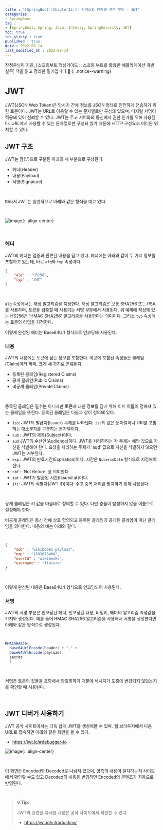 ```yaml
---
title : "[SpringBoot][Chapter13.4] 서비스의 인증과 권한 부여 - JWT"
categories:
- SpringBoot
tag :
- [SpringBoot, Spring, Java, Intelij, SpringSecurity, JWT]
toc: true
toc_sticky : true
published : true
date : 2022-08-14
last_modified_at : 2022-08-14
---
```






장정우님이 지음, [스프링부트 핵심가이드 :: 스프링 부트를 활용한 애플리케이션 개발 실무] 책을 읽고 정리한 필기입니다.📢
{: .notice--warning}







# JWT

JWT(JSON Web Token)은 당사자 간에 정보를 JSON 형태로 안전하게 전송하기 위한 토큰이다. JWT는 URL로 이용할 수 있는 문자열로만 구성돼 있으며, 디지털 서명이 적용돼 있어 신뢰할 수 있다. JWT는 주고 서버와의 통신에서 권한 인가를 위해 사용된다. URL에서 사용할 수 있는 문자열로만 구성돼 있기 때문에 HTTP 구성요소 어디든 위치할 수 있다.



## JWT 구조

JWT는 점('.')으로 구분된 아래의 세 부분으로 구성된다.

- 헤더(Header)
- 내용(Payload)
- 서명(Signature)

<br>

따라서 JWT는 일반적으로 아래와 같은 형식을 띠고 있다.

<br>

![image](https://user-images.githubusercontent.com/13410737/184501127-1736c050-25df-45f9-9756-b4029bc524de.png){: .align-center}

<br>

### 헤더

JWT의 헤더는 검증과 관련된 내용을 담고 있다. 헤더에는 아래와 같이 두 가지 정보를 포함하고 있는데, 바로 `alg`와 `typ` 속성이다.

```json
{
    "alg" : "HS256",
    "typ" : "JWT"
}
```

<br>

`alg` 속성에서는 해싱 알고리즘을 지정한다. 해싱 알고리즘은 보통 SHA256 또는 RSA를 사용하며, 토큰을 검증할 때 사용되는 서명 부분에서 사용된다. 위 예제에 작성돼 있는 HS256은 'HMAC SHA256' 알고리즘을 사용한다는 의미이다. 그리소 `typ` 속성에는 토큰의 타입을 지정한다.

이렇게 완성된 헤더는 Base64Url 형식으로 인코딩돼 사용된다.



### 내용

JWT의 내용에는 토큰에 담는 정보를 포함한다. 이곳에 포함된 속성들은 클레임(Claim)이라 하며, 크게 세 가지로 분류된다.

- 등록된 클레임(Registered Claims)
- 공개 클레인(Public Claims)
- 비공개 클레인(Private Claims)

<br>

등록된 클레임은 필수는 아니지만 토큰에 대한 정보를 담기 위해 이미 이름이 정해져 있는 클레임을 뜻한다. 등록된 클레임은 다음과 같이 정의돼 있다.

- `iss`: JWT의 발급자(Issuer) 주체를 나타낸다. `iss`의 값은 문자열이나 URI를 포함하는 대소문자를 구분하는 문자열이다.
- `sub` : JWT의 제목(Subject)이다.
- `aud` JWT의 수신인(Audience)이다. JWT를 처리하려는 각 주체는 해당 값으로 자신을 식별해야 한다. 요청을 처리하는 주체가 'aud' 값으로 자신을 식별하지 않으면 JWT는 거부된다.
- `exp` : JWT의 만료시간(Expiration)이다. 시간은 `NubericDate` 형식으로 지정해야 한다.
- `nbf` : 'Not Before' 를 의미한다.
- `iat` : JWT가 발급된 시간(Issued at)이다.
- `jti`: JWT의 식별자(JWT ID)이다. 주고 중복 처리를 방지하기 위해 사용된다.

<br>

공개 클레임은 키 값을 마음대로 정의할 수 있다. 다만 충돌이 발생하지 않을 이름으로 설정해야 한다.

비공개 클레임은 통신 간에 상호 합의되고 등록된 클레임과 공개된 클레임이 아닌 클레임을 의미한다. 내용의 예는 아래와 같다.

<br>

```json
{
    "sub" : "wikibooks payload",
    "exp" : "1602076408",
    "userId" : "wikibooks",
    "username" : "flature"
}
```

<br>

이렇게 완성된 내용은 Base64Url 형식으로 인코딩되어 사용된다.



### 서명

JWT의 서명 부분은 인코딩된 헤더, 인코딩된 내용, 비밀키, 헤더의 알고리즘 속성값을 가져와 생성된다. 예를 들어 HMAC SHA256 알고리즘을 사용해서 서명을 생성한다면 아래와 같은 방식으로 생성된다.

<br>

```java
HMACSHA256(
  base64UrlEncode(header) + "." +
  base64UrlEncode(payload),
  secret
  )
```

<br>

서명은 토큰의 값들을 포함해서 암호화하기 때문에 세시지가 도중에 변경되지 않았는지를 확인할 때 사용된다.

<br>

## JWT 디버거 사용하기

JWT 공식 사이트에서는 더욱 쉽게 JWT를 생성해볼 수 있따. 웹 브라우저에서 다음 URL로 접속하면 아래와 같은 화면을 볼 수 있다.

- <a href="https://jwt.io/#debugger-io">https://jwt.io/#debugger-io</a>

![image](https://user-images.githubusercontent.com/13410737/184501651-e5fb13db-6ad3-4d65-ad8a-77f049b4b512.png){: .align-center}

<br>

이 화면은 Encoded와 Decoded로 나눠져 있으며, 양측의 내용이 일치하는지 사이트에서 확인할 수도 있고 Decoded의 내용을 변경하면 Encoded의 콘텐츠가 자동으로 반영된다.

<br>

> **💡 Tip.**
>
> JWT와 관련된 자세한 내용은 공식 사이트에서 확인할 수 있다.
>
> - <a href="https://jwt.io/introduction/">https://jwt.io/introduction/</a>

